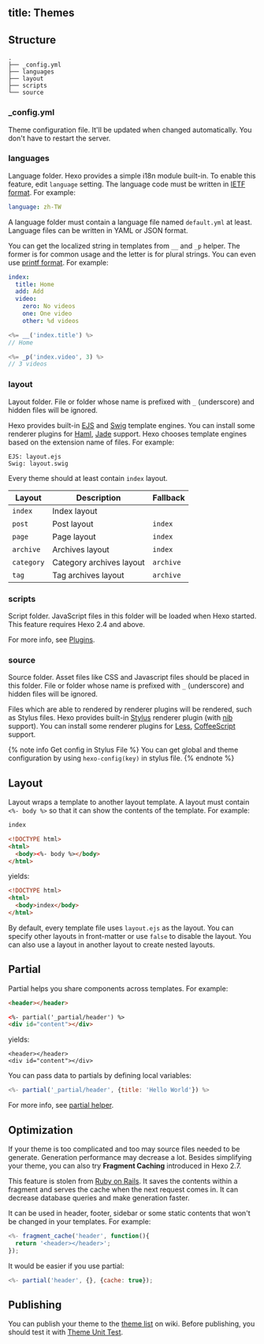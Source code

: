 title: Themes
---
## Structure

``` plain
.
├── _config.yml
├── languages
├── layout
├── scripts
└── source
```

### _config.yml

Theme configuration file. It'll be updated when changed automatically. You don't have to restart the server.

### languages

Language folder. Hexo provides a simple i18n module built-in. To enable this feature, edit `language` setting. The language code must be written in [IETF format]. For example:

``` yaml
language: zh-TW
```

A language folder must contain a language file named `default.yml` at least. Language files can be written in YAML or JSON format.

You can get the localized string in templates from `__` and `_p` helper. The former is for common usage and the letter is for plural strings. You can even use [printf format](https://github.com/alexei/sprintf.js). For example:

``` yaml default.yml
index:
  title: Home
  add: Add
  video:
    zero: No videos
    one: One video
    other: %d videos
```

``` js
<%= __('index.title') %>
// Home

<%= _p('index.video', 3) %>
// 3 videos
```

### layout

Layout folder. File or folder whose name is prefixed with `_` (underscore) and hidden files will be ignored.

Hexo provides built-in [EJS] and [Swig] template engines. You can install some renderer plugins for [Haml], [Jade] support. Hexo chooses template engines based on the extension name of files. For example:

``` plain
EJS: layout.ejs
Swig: layout.swig
```

Every theme should at least contain `index` layout.

Layout | Description | Fallback
--- | --- | ---
`index` | Index layout |
`post` | Post layout | `index`
`page` | Page layout | `index`
`archive` | Archives layout | `index`
`category` | Category archives layout | `archive`
`tag` | Tag archives layout | `archive`

### scripts

Script folder. JavaScript files in this folder will be loaded when Hexo started. This feature requires Hexo 2.4 and above.

For more info, see [Plugins](plugins.html).

### source

Source folder. Asset files like CSS and Javascript files should be placed in this folder. File or folder whose name is prefixed with `_` (underscore) and hidden files will be ignored. 

Files which are able to rendered by renderer plugins will be rendered, such as Stylus files. Hexo provides built-in [Stylus] renderer plugin (with [nib] support). You can install some renderer plugins for [Less], [CoffeeScript] support.

{% note info Get config in Stylus File %}
You can get global and theme configuration by using `hexo-config(key)` in stylus file.
{% endnote %}

## Layout

Layout wraps a template to another layout template. A layout must contain `<%- body %>` so that it can show the contents of the template. For example:

``` html index.ejs
index
```

``` html layout.ejs
<!DOCTYPE html>
<html>
  <body><%- body %></body>
</html>
```

yields:

``` html
<!DOCTYPE html>
<html>
  <body>index</body>
</html>
```

By default, every template file uses `layout.ejs` as the layout. You can specify other layouts in front-matter or use `false` to disable the layout. You can also use a layout in another layout to create nested layouts.

## Partial

Partial helps you share components across templates. For example:

``` html _partial/header.ejs
<header></header>
```

``` html index.ejs
<%- partial('_partial/header') %>
<div id="content"></div>
```

yields:

```
<header></header>
<div id="content"></div>
```

You can pass data to partials by defining local variables:

``` js
<%- partial('_partial/header', {title: 'Hello World'}) %>
```

For more info, see [partial helper](helpers.html#partial).

## Optimization

If your theme is too complicated and too may source files needed to be generate. Generation performance may decrease a lot. Besides simplifying your theme, you can also try **Fragment Caching** introduced in Hexo 2.7.

This feature is stolen from [Ruby on Rails](http://guides.rubyonrails.org/caching_with_rails.html#fragment-caching). It saves the contents within a fragment and serves the cache when the next request comes in. It can decrease database queries and make generation faster.

It can be used in header, footer, sidebar or some static contents that won't be changed in your templates. For example:

``` js
<%- fragment_cache('header', function(){
  return '<header></header>';
});
```

It would be easier if you use partial:

``` js
<%- partial('header', {}, {cache: true});
```

## Publishing

You can publish your theme to the [theme list](https://github.com/tommy351/hexo/wiki/Themes) on wiki. Before publishing, you should test it with [Theme Unit Test](https://github.com/hexojs/hexo-theme-unit-test).

[IETF format]: http://www.w3.org/International/articles/language-tags/
[EJS]: https://github.com/visionmedia/ejs
[Swig]: http://paularmstrong.github.com/swig/
[Haml]: https://github.com/hexojs/hexo-renderer-haml
[Jade]: https://github.com/hexojs/hexo-renderer-jade
[Stylus]: http://learnboost.github.com/stylus/
[nib]: http://visionmedia.github.com/nib/
[Less]: https://github.com/hexojs/hexo-renderer-less
[CoffeeScript]: https://github.com/hexojs/hexo-renderer-coffeescript